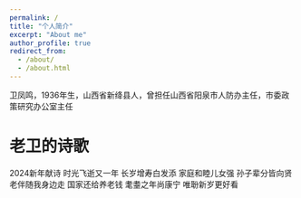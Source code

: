 ```yaml
---
permalink: /
title: "个人简介"
excerpt: "About me"
author_profile: true
redirect_from: 
  - /about/
  - /about.html
---
```


卫凤鸣，1936年生，山西省新绛县人，曾担任山西省阳泉市人防办主任，市委政策研究办公室主任


老卫的诗歌
======
2024新年献诗
时光飞逝又一年
长岁增寿白发添
家庭和睦儿女强
孙子辈分皆向贤
老伴随我身边走
国家还给养老钱
耄耋之年尚康宁
唯聁新岁更好看
